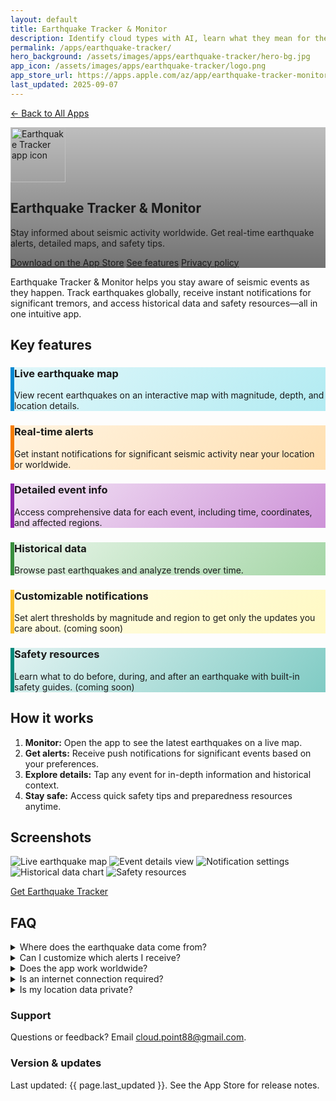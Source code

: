 ```yaml
---
layout: default
title: Earthquake Tracker & Monitor
description: Identify cloud types with AI, learn what they mean for the weather, and share your captures with a community of sky-watchers.
permalink: /apps/earthquake-tracker/
hero_background: /assets/images/apps/earthquake-tracker/hero-bg.jpg
app_icon: /assets/images/apps/earthquake-tracker/logo.png
app_store_url: https://apps.apple.com/az/app/earthquake-tracker-monitor/id6748315703
last_updated: 2025-09-07
---
```


<p>
  <a href="/apps/">← Back to All Apps</a>
</p>
<!-- HERO -->
<section class="hero app-hero" style="background-image: linear-gradient(to bottom, rgba(0,0,0,.25), rgba(0,0,0,.55)), url('{{ page.hero_background }}');">
    <div class="hero-inner">
        <img class="app-icon" src="{{ page.app_icon }}" alt="Earthquake Tracker app icon" width="88" height="88" />
        <h1 class="hero-title">Earthquake Tracker & Monitor</h1>
        <p class="hero-subtitle">
            Stay informed about seismic activity worldwide. Get real-time earthquake alerts, detailed maps, and safety tips.
        </p>
        <div class="hero-ctas">
            <a class="btn btn-primary" href="{{ page.app_store_url }}">Download on the App&nbsp;Store</a>
            <a class="btn btn-ghost" href="#features">See features</a>
            <a class="btn btn-ghost" href="/apps/earthquake-tracker/privacy-policy/">Privacy&nbsp;policy</a>
        </div>
    </div>
</section>

<!-- SHORT PITCH -->
<section class="section lead">
    <p>
        Earthquake Tracker & Monitor helps you stay aware of seismic events as they happen. Track earthquakes globally, receive instant notifications for significant tremors, and access historical data and safety resources—all in one intuitive app.
    </p>
</section>

<!-- FEATURES -->
<section class="section" id="features">
    <h2 class="section-title">Key features</h2>
    <div class="grid-cards">
         <article class="card" style="background: linear-gradient(135deg, #e0f7fa 0%, #b2ebf2 100%); border-left: 6px solid #0288d1;">
            <h3 class="card-title">Live earthquake map</h3>
            <p class="card-body">View recent earthquakes on an interactive map with magnitude, depth, and location details.</p>
        </article>
       <article class="card" style="background: linear-gradient(135deg, #fff3e0 0%, #ffe0b2 100%); border-left: 6px solid #f57c00;">
            <h3 class="card-title">Real-time alerts</h3>
            <p class="card-body">Get instant notifications for significant seismic activity near your location or worldwide.</p>
        </article>
         <article class="card" style="background: linear-gradient(135deg, #f3e5f5 0%, #ce93d8 100%); border-left: 6px solid #8e24aa;">
            <h3 class="card-title">Detailed event info</h3>
            <p class="card-body">Access comprehensive data for each event, including time, coordinates, and affected regions.</p>
        </article>
       <article class="card" style="background: linear-gradient(135deg, #e8f5e9 0%, #a5d6a7 100%); border-left: 6px solid #388e3c;">
            <h3 class="card-title">Historical data</h3>
            <p class="card-body">Browse past earthquakes and analyze trends over time.</p>
        </article>
        <article class="card" style="background: linear-gradient(135deg, #fffde7 0%, #fff9c4 100%); border-left: 6px solid #fbc02d;">
            <h3 class="card-title">Customizable notifications</h3>
            <p class="card-body">Set alert thresholds by magnitude and region to get only the updates you care about. (coming soon)</p>
        </article>
        <article class="card" style="background: linear-gradient(135deg, #e0f2f1 0%, #80cbc4 100%); border-left: 6px solid #00897b;">
            <h3 class="card-title">Safety resources</h3>
            <p class="card-body">Learn what to do before, during, and after an earthquake with built-in safety guides. (coming soon)</p>
        </article>
    </div>
</section>

<!-- HOW IT WORKS -->
<section class="section">
    <h2 class="section-title">How it works</h2>
    <ol class="steps">
        <li><strong>Monitor:</strong> Open the app to see the latest earthquakes on a live map.</li>
        <li><strong>Get alerts:</strong> Receive push notifications for significant events based on your preferences.</li>
        <li><strong>Explore details:</strong> Tap any event for in-depth information and historical context.</li>
        <li><strong>Stay safe:</strong> Access quick safety tips and preparedness resources anytime.</li>
    </ol>
</section>

<!-- SCREENSHOTS (placeholders you can replace) -->
<section class="section">
    <h2 class="section-title">Screenshots</h2>
    <div class="grid-screens">
        <img src="/assets/images/apps/earthquake-tracker/1.png" alt="Live earthquake map" />
        <img src="/assets/images/apps/earthquake-tracker/2.png" alt="Event details view" />
        <img src="/assets/images/apps/earthquake-tracker/3.png" alt="Notification settings" />
        <img src="/assets/images/apps/earthquake-tracker/4.png" alt="Historical data chart" />
        <img src="/assets/images/apps/earthquake-tracker/5.png" alt="Safety resources" />
    </div>
    <p class="section-cta"><a class="btn btn-primary" href="{{ page.app_store_url }}">Get Earthquake Tracker</a></p>
</section>

<!-- FAQ -->
<section class="section">
    <h2 class="section-title">FAQ</h2>
    <details>
        <summary>Where does the earthquake data come from?</summary>
        <p>The US Geological Survey (USGS) and updated in real time.</p>
    </details>
    <details>
        <summary>Can I customize which alerts I receive?</summary>
        <p>Yes, you can set your own thresholds for magnitude and regions to control notifications.</p>
    </details>
    <details>
        <summary>Does the app work worldwide?</summary>
        <p>Yes, Earthquake Tracker covers seismic activity across the globe.</p>
    </details>
    <details>
        <summary>Is an internet connection required?</summary>
        <p>An internet connection is needed to receive real-time updates and notifications.</p>
    </details>
    <details>
        <summary>Is my location data private?</summary>
        <p>Your privacy is important. Location is only used for alert customization and is never shared. See our <a href="/apps/earthquake-tracker/privacy-policy/">Privacy Policy</a> for details.</p>
    </details>
</section>

<!-- META / SUPPORT -->
<section class="section meta">
  <div class="meta-grid">
    <div>
      <h3>Support</h3>
      <p>Questions or feedback? Email <a href="mailto:cloud.point88@gmail.com">cloud.point88@gmail.com</a>.</p>
    </div>
    <div>
      <h3>Version & updates</h3>
      <p>Last updated: <time datetime="{{ page.last_updated }}">{{ page.last_updated }}</time>. See the App Store for release notes.</p>
    </div>
  </div>
</section>
